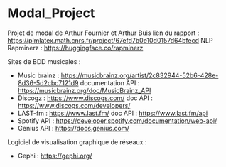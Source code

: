 # Modal_Project
Projet de modal de Arthur Fournier et Arthur Buis
lien du rapport : https://plmlatex.math.cnrs.fr/project/67efd7b0e10d0157d64bfecd
NLP Rapminerz : https://huggingface.co/rapminerz


Sites de BDD musicales :
- Music brainz : https://musicbrainz.org/artist/2c832944-52b6-428e-8d36-5d2cbc7121d9
documentation API : https://musicbrainz.org/doc/MusicBrainz_API
- Discogz : https://www.discogs.com/
doc API : https://www.discogs.com/developers/
- LAST-fm : https://www.last.fm/
doc API : https://www.last.fm/api
- Spotify API : https://developer.spotify.com/documentation/web-api/
- Genius API : https://docs.genius.com/

Logiciel de visualisation graphique de réseaux :
- Gephi : https://gephi.org/
